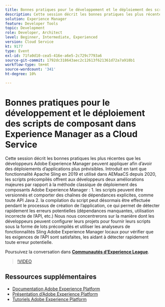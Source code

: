 ```yaml
---
title: Bonnes pratiques pour le développement et le déploiement des scripts de composant dans Experience Manager as a Cloud Service
description: Cette session décrit les bonnes pratiques les plus récentes que les développeurs Adobe Experience Manager peuvent appliquer afin d’avoir des déploiements d’applications plus prévisibles. Introduit en tant que fonctionnalité Apache Sling en 2019 et utilisé dans AEMaaCS depuis 2020, les scripts précompilés offrent aux développeurs deux améliorations majeures par rapport à la méthode classique de déploiement des composants Adobe Experience Manager - 1. les scripts peuvent être versionnés et comporter des chaînes de dépendances explicites, comme toute API Java 2. la compilation du script peut désormais être effectuée pendant le processus de création de l’application, ce qui permet de détecter rapidement les erreurs potentielles (dépendances manquantes, utilisation incorrecte de l’API, etc.) Nous nous concentrerons sur la manière dont les développeurs peuvent configurer leurs projets pour fournir leurs scripts sous la forme de lots précompilés et utiliser les analyseurs de fonctionnalités Sling Adobe Experience Manager locaux pour vérifier que les exigences de l’API sont satisfaites, les aidant à détecter rapidement toute erreur potentielle.
solution: Experience Manager
feature: Developer Tools
topic: Development
role: Developer, Architect
level: Beginner, Intermediate, Experienced
version: Cloud Service
kt: 9177
type: Event
exl-id: 71fa0d10-cea5-416e-a6e5-2c729c7793a6
source-git-commit: 1792dc318643aec2c12613f621361d72a7a918b1
workflow-type: tm+mt
source-wordcount: '341'
ht-degree: 10%

---
```


# Bonnes pratiques pour le développement et le déploiement des scripts de composant dans Experience Manager as a Cloud Service

Cette session décrit les bonnes pratiques les plus récentes que les développeurs Adobe Experience Manager peuvent appliquer afin d’avoir des déploiements d’applications plus prévisibles. Introduit en tant que fonctionnalité Apache Sling en 2019 et utilisé dans AEMaaCS depuis 2020, les scripts précompilés offrent aux développeurs deux améliorations majeures par rapport à la méthode classique de déploiement des composants Adobe Experience Manager : 1. les scripts peuvent être versionnés et comporter des chaînes de dépendances explicites, comme toute API Java 2. la compilation du script peut désormais être effectuée pendant le processus de création de l’application, ce qui permet de détecter rapidement les erreurs potentielles (dépendances manquantes, utilisation incorrecte de l’API, etc.) Nous nous concentrerons sur la manière dont les développeurs peuvent configurer leurs projets pour fournir leurs scripts sous la forme de lots précompilés et utiliser les analyseurs de fonctionnalités Sling Adobe Experience Manager locaux pour vérifier que les exigences de l’API sont satisfaites, les aidant à détecter rapidement toute erreur potentielle.

Poursuivez la conversation dans **[Communautés d’Experience League](https://adobe.ly/3zJrS0f)**.

>[!VIDEO](https://video.tv.adobe.com/v/337851/?quality=12&learn=on&hidetitle=true)

## Ressources supplémentaires

- [Documentation Adobe Experience Platform](https://experienceleague.adobe.com/docs/experience-platform.html?lang=fr)
- [Présentation d’Adobe Experience Platform](https://experienceleague.adobe.com/docs/experience-platform/landing/home.html?lang=fr)
- [Tutoriels Adobe Experience Platform](https://experienceleague.adobe.com/docs/platform-learn/tutorials/overview.html?lang=fr)
